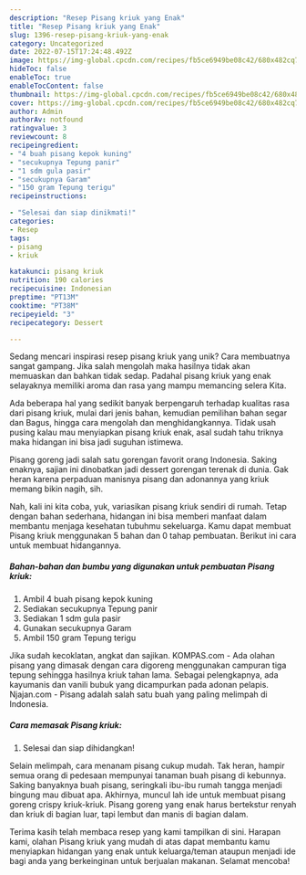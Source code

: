 ```yaml
---
description: "Resep Pisang kriuk yang Enak"
title: "Resep Pisang kriuk yang Enak"
slug: 1396-resep-pisang-kriuk-yang-enak
category: Uncategorized
date: 2022-07-15T17:24:48.492Z
image: https://img-global.cpcdn.com/recipes/fb5ce6949be08c42/680x482cq70/pisang-kriuk-foto-resep-utama.jpg
hideToc: false
enableToc: true
enableTocContent: false
thumbnail: https://img-global.cpcdn.com/recipes/fb5ce6949be08c42/680x482cq70/pisang-kriuk-foto-resep-utama.jpg
cover: https://img-global.cpcdn.com/recipes/fb5ce6949be08c42/680x482cq70/pisang-kriuk-foto-resep-utama.jpg
author: Admin
authorAv: notfound
ratingvalue: 3
reviewcount: 8
recipeingredient:
- "4 buah pisang kepok kuning"
- "secukupnya Tepung panir"
- "1 sdm gula pasir"
- "secukupnya Garam"
- "150 gram Tepung terigu"
recipeinstructions:

- "Selesai dan siap dinikmati!"
categories:
- Resep
tags:
- pisang
- kriuk

katakunci: pisang kriuk 
nutrition: 190 calories
recipecuisine: Indonesian
preptime: "PT13M"
cooktime: "PT38M"
recipeyield: "3"
recipecategory: Dessert

---
```





Sedang mencari inspirasi resep pisang kriuk yang unik? Cara membuatnya sangat gampang. Jika salah mengolah maka hasilnya tidak akan memuaskan dan bahkan tidak sedap. Padahal pisang kriuk yang enak selayaknya memiliki aroma dan rasa yang mampu memancing selera Kita.





Ada beberapa hal yang sedikit banyak berpengaruh terhadap kualitas rasa dari pisang kriuk, mulai dari jenis bahan, kemudian pemilihan bahan segar dan Bagus, hingga cara mengolah dan menghidangkannya. Tidak usah pusing kalau mau menyiapkan pisang kriuk enak,      asal sudah tahu triknya maka hidangan ini bisa jadi suguhan istimewa.














Pisang goreng jadi salah satu gorengan favorit orang Indonesia. Saking enaknya, sajian ini dinobatkan jadi dessert gorengan terenak di dunia. Gak heran karena perpaduan manisnya pisang dan adonannya yang kriuk memang bikin nagih, sih.






Nah, kali ini kita coba, yuk, variasikan pisang kriuk sendiri di rumah. Tetap dengan bahan sederhana, hidangan ini bisa memberi manfaat dalam membantu menjaga kesehatan tubuhmu sekeluarga. Kamu dapat membuat Pisang kriuk menggunakan 5 bahan dan 0 tahap pembuatan. Berikut ini cara untuk membuat hidangannya.

<!--inarticleads1-->

##### Bahan-bahan dan bumbu yang digunakan untuk pembuatan Pisang kriuk:

1. Ambil 4 buah pisang kepok kuning
1. Sediakan secukupnya Tepung panir
1. Sediakan 1 sdm gula pasir
1. Gunakan secukupnya Garam
1. Ambil 150 gram Tepung terigu


Jika sudah kecoklatan, angkat dan sajikan. KOMPAS.com - Ada olahan pisang yang dimasak dengan cara digoreng menggunakan campuran tiga tepung sehingga hasilnya kriuk tahan lama. Sebagai pelengkapnya, ada kayumanis dan vanili bubuk yang dicampurkan pada adonan pelapis. Njajan.com - Pisang adalah salah satu buah yang paling melimpah di Indonesia. 

<!--inarticleads2-->

##### Cara memasak Pisang kriuk:


1. Selesai dan siap dihidangkan!

Selain melimpah, cara menanam pisang cukup mudah. Tak heran, hampir semua orang di pedesaan mempunyai tanaman buah pisang di kebunnya. Saking banyaknya buah pisang, seringkali ibu-ibu rumah tangga menjadi bingung mau dibuat apa. Akhirnya, muncul lah ide untuk membuat pisang goreng crispy kriuk-kriuk. Pisang goreng yang enak harus bertekstur renyah dan kriuk di bagian luar, tapi lembut dan manis di bagian dalam. 

Terima kasih telah membaca resep yang kami tampilkan di sini. Harapan kami, olahan Pisang kriuk yang mudah di atas dapat membantu kamu menyiapkan hidangan yang enak untuk keluarga/teman ataupun menjadi ide bagi anda yang berkeinginan untuk berjualan makanan. Selamat mencoba!
